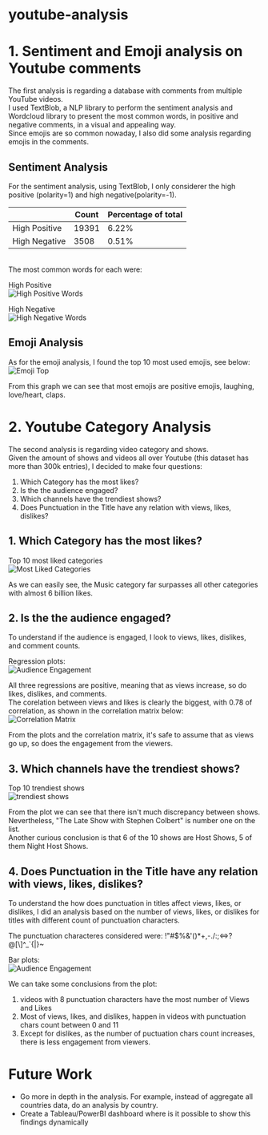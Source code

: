 # youtube-analysis

# 1. Sentiment and Emoji analysis on Youtube comments

The first analysis is regarding a database with comments from multiple YouTube videos.<br>
I used TextBlob, a NLP library to perform the sentiment analysis and Wordcloud library to present the most common words, in positive and negative comments, in a visual and appealing way.<br>Since emojis are so common nowaday, I also did some analysis regarding emojis in the comments.<br>

## Sentiment Analysis
For the sentiment analysis, using TextBlob, I only considerer the high positive (polarity=1) and high negative(polarity=-1).<br>

| | Count | Percentage of total |
| -------- | ------- | ---------- |
| High Positive | 19391 | 6.22% |
| High Negative | 3508 | 0.51% |

<br>
The most common words for each were:<br>

High Positive<br>
![High Positive Words](images/positive.png "a title")

High Negative<br>
![High Negative Words](images/negative.png "a title")

## Emoji Analysis
As for the emoji analysis, I found the top 10 most used emojis, see below:<br>
![Emoji Top](images/emoji_plot.png "a title")

From this graph we can see that most emojis are positive emojis, laughing, love/heart, claps.

# 2. Youtube Category Analysis

The second analysis is regarding video category and shows.<br>
Given the amount of shows and videos all over Youtube (this dataset has more than 300k entries), I decided to make four questions:
1. Which Category has the most likes?
2. Is the the audience engaged?
3. Which channels have the trendiest shows?
4. Does Punctuation in the Title have any relation with views, likes, dislikes?

## 1. Which Category has the most likes?
Top 10 most liked categories<br>
![Most Liked Categories](images/category_likes.png "a title")

As we can easily see, the Music category far surpasses all other categories with almost 6 billion likes.

## 2. Is the the audience engaged?
To understand if the audience is engaged, I look to views, likes, dislikes, and comment counts.<br>

Regression plots:<br>
![Audience Engagement](images/audience_engagement.png "a title")

All three regressions are positive, meaning that as views increase, so do likes, dislikes, and comments.<br>
The corelation between views and likes is clearly the biggest, with 0.78 of correlation, as shown in the correlation matrix below:<br>
![Correlation Matrix](images/aud_eng_corr.png "a title")

From the plots and the correlation matrix, it's safe to assume that as views go up, so does the engagement from the viewers.

## 3. Which channels have the trendiest shows?
Top 10 trendiest shows<br>
![trendiest shows](images/top_shows.png "a title")

From the plot we can see that there isn't much discrepancy between shows. Nevertheless, "The Late Show with Stephen Colbert" is number one on the list.<br>
Another curious conclusion is that 6 of the 10 shows are Host Shows, 5 of them Night Host Shows.

## 4. Does Punctuation in the Title have any relation with views, likes, dislikes?
To understand the how does punctuation in titles affect views, likes, or dislikes, I did an analysis based on the number of views, likes, or dislikes for titles with different count of punctuation characters.<br>

The punctuation characteres considered were: !"#$%&\'()*+,-./:;<=>?@[\\]^_`{|}~<br>

Bar plots:<br>
![Audience Engagement](images/punc_count.png "a title")

We can take some conclusions from the plot:<br>
1. videos with 8 punctuation characters have the most number of Views and Likes
2. Most of views, likes, and dislikes, happen in videos with punctuation chars count between 0 and 11
3. Except for dislikes, as the number of puctuation chars count increases, there is less engagement from viewers.


# Future Work
- Go more in depth in the analysis. For example, instead of aggregate all countries data, do an analysis by country.
- Create a Tableau/PowerBI dashboard where is it possible to show this findings dynamically